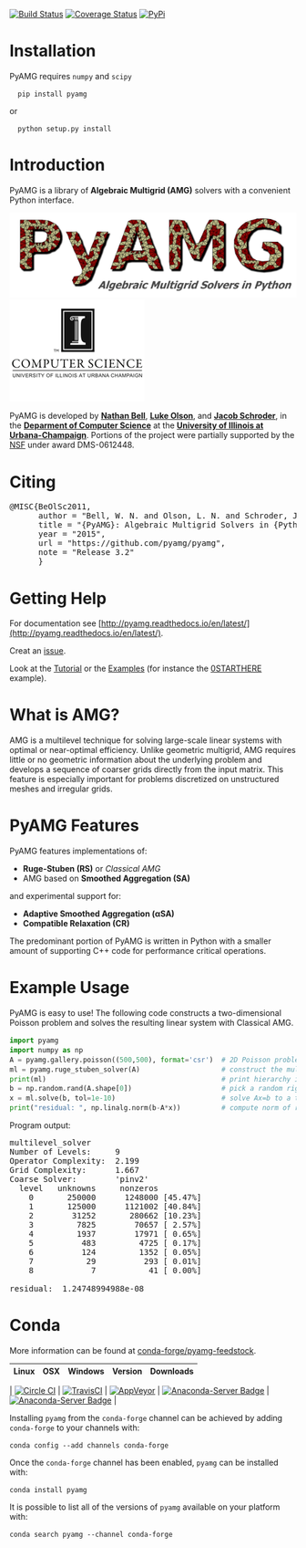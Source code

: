 [![Build Status](https://img.shields.io/travis/pyamg/pyamg/master.svg?style=flat-square)](https://travis-ci.org/pyamg/pyamg)
[![Coverage Status](https://img.shields.io/codecov/c/github/pyamg/pyamg/master.svg?style=flat-square)](https://codecov.io/gh/pyamg/pyamg)
[![PyPi](https://img.shields.io/pypi/pyversions/pyamg.svg?style=flat-square)](https://pypi.python.org/pypi/pyamg/)

# Installation
PyAMG requires `numpy` and `scipy`

      pip install pyamg

or

      python setup.py install


# Introduction

PyAMG is a library of **Algebraic Multigrid (AMG)** solvers with a convenient Python interface.

![](Docs/logo/PyAMG_logo.png)
![](Docs/logo/CS_logo.png)

PyAMG is developed by **[Nathan Bell](http://graphics.cs.uiuc.edu/~wnbell/)**, **[Luke Olson](http://lukeo.cs.illinois.edu)**, and **[Jacob Schroder](http://people.llnl.gov/schroder2)**, in the **[Deparment of Computer Science](http://www.cs.uiuc.edu)** at the **[University of Illinois at Urbana-Champaign](http://www.illinois.edu)**.  Portions of the project were partially supported by the [NSF](http://www.nsf.gov) under award DMS-0612448.



# Citing

<pre>
@MISC{BeOlSc2011,
      author = "Bell, W. N. and Olson, L. N. and Schroder, J. B.",
      title = "{PyAMG}: Algebraic Multigrid Solvers in {Python} v3.0",
      year = "2015",
      url = "https://github.com/pyamg/pyamg",
      note = "Release 3.2"
      }
</pre>

# Getting Help

For documentation see [http://pyamg.readthedocs.io/en/latest/](http://pyamg.readthedocs.io/en/latest/).

Creat an [issue](https://github.com/pyamg/pyamg/issues).

Look at the [Tutorial](https://github.com/pyamg/pyamg/wiki/Tutorial) or the [Examples](https://github.com/pyamg/pyamg/wiki/Examples) (for instance  the [0STARTHERE](https://github.com/pyamg/pyamg-examples/blob/master/0STARTHERE/demo.py) example).

# What is AMG?

 AMG is a multilevel technique for solving large-scale linear systems with optimal or near-optimal efficiency.  Unlike geometric multigrid, AMG requires little or no geometric information about the underlying problem and develops a sequence of coarser grids directly from the input matrix.  This feature is especially important for problems discretized on unstructured meshes and irregular grids.

# PyAMG Features

PyAMG features implementations of:

- **Ruge-Stuben (RS)** or *Classical AMG*
- AMG based on **Smoothed Aggregation (SA)**

and experimental support for:

- **Adaptive Smoothed Aggregation (αSA)**
- **Compatible Relaxation (CR)**

The predominant portion of PyAMG is written in Python with a smaller amount of supporting C++ code for performance critical operations.

# Example Usage

PyAMG is easy to use!  The following code constructs a two-dimensional Poisson problem and solves the resulting linear system with Classical AMG.

````python
import pyamg
import numpy as np
A = pyamg.gallery.poisson((500,500), format='csr')  # 2D Poisson problem on 500x500 grid
ml = pyamg.ruge_stuben_solver(A)                    # construct the multigrid hierarchy
print(ml)                                           # print hierarchy information
b = np.random.rand(A.shape[0])                      # pick a random right hand side
x = ml.solve(b, tol=1e-10)                          # solve Ax=b to a tolerance of 1e-8
print("residual: ", np.linalg.norm(b-A*x))          # compute norm of residual vector
````

Program output:

<pre>
multilevel_solver
Number of Levels:     9
Operator Complexity:  2.199
Grid Complexity:      1.667
Coarse Solver:        'pinv2'
  level   unknowns     nonzeros
    0       250000      1248000 [45.47%]
    1       125000      1121002 [40.84%]
    2        31252       280662 [10.23%]
    3         7825        70657 [ 2.57%]
    4         1937        17971 [ 0.65%]
    5          483         4725 [ 0.17%]
    6          124         1352 [ 0.05%]
    7           29          293 [ 0.01%]
    8            7           41 [ 0.00%]

residual:  1.24748994988e-08
</pre>

# Conda

More information can be found at [conda-forge/pyamg-feedstock](https://github.com/conda-forge/pyamg-feedstock).

| Linux |  OSX  | Windows | Version | Downloads |
| :---: | :---: | :-----: | :-----: | :-------: |
|
[![Circle CI](https://circleci.com/gh/conda-forge/pyamg-feedstock.svg?style=shield)](https://circleci.com/gh/conda-forge/pyamg-feedstock)
|
[![TravisCI](https://travis-ci.org/conda-forge/pyamg-feedstock.svg?branch=master)](https://travis-ci.org/conda-forge/pyamg-feedstock)
|
[![AppVeyor](https://ci.appveyor.com/api/projects/status/github/conda-forge/pyamg-feedstock?svg=True)](https://ci.appveyor.com/project/conda-forge/pyamg-feedstock/branch/master)
|
[![Anaconda-Server Badge](https://anaconda.org/conda-forge/pyamg/badges/version.svg)](https://anaconda.org/conda-forge/pyamg)
|
[![Anaconda-Server Badge](https://anaconda.org/conda-forge/pyamg/badges/downloads.svg)](https://anaconda.org/conda-forge/pyamg)
|

Installing `pyamg` from the `conda-forge` channel can be achieved by adding `conda-forge` to your channels with:

```
conda config --add channels conda-forge
```

Once the `conda-forge` channel has been enabled, `pyamg` can be installed with:

```
conda install pyamg
```

It is possible to list all of the versions of `pyamg` available on your platform with:

```
conda search pyamg --channel conda-forge
```
